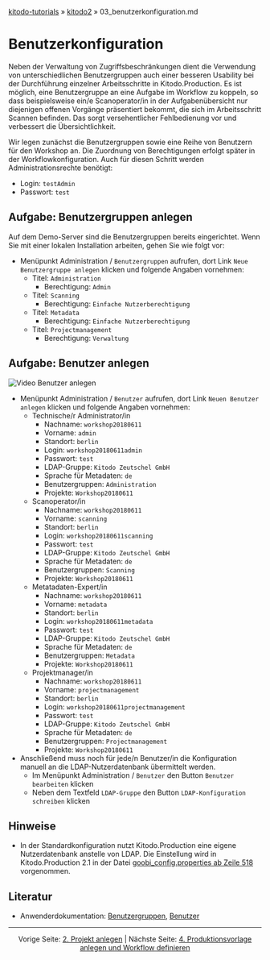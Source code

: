 [kitodo-tutorials](../README.md) » [kitodo2](README.md) » 03_benutzerkonfiguration.md

# Benutzerkonfiguration

Neben der Verwaltung von Zugriffsbeschränkungen dient die Verwendung von unterschiedlichen Benutzergruppen auch einer besseren Usability bei der Durchführung einzelner Arbeitsschritte in Kitodo.Production. Es ist möglich, eine Benutzergruppe an eine Aufgabe im Workflow zu koppeln, so dass beispielsweise ein/e Scanoperator/in in der Aufgabenübersicht nur diejenigen offenen Vorgänge präsentiert bekommt, die sich im Arbeitsschritt Scannen befinden. Das sorgt versehentlicher Fehlbedienung vor und verbessert die Übersichtlichkeit.

Wir legen zunächst die Benutzergruppen sowie eine Reihe von Benutzern für den Workshop an. Die Zuordnung von Berechtigungen erfolgt später in der Workflowkonfiguration. Auch für diesen Schritt werden Administrationsrechte benötigt:

- Login: `testAdmin`
- Passwort: `test`

## Aufgabe: Benutzergruppen anlegen

Auf dem Demo-Server sind die Benutzergruppen bereits eingerichtet. Wenn Sie mit einer lokalen Installation arbeiten, gehen Sie wie folgt vor:

- Menüpunkt Administration / `Benutzergruppen` aufrufen, dort Link `Neue Benutzergruppe anlegen` klicken und folgende Angaben vornehmen:
  - Titel: `Administration`
    - Berechtigung: `Admin`
  - Titel: `Scanning`
    - Berechtigung: `Einfache Nutzerberechtigung`
  - Titel: `Metadata`
    - Berechtigung: `Einfache Nutzerberechtigung`
  - Titel: `Projectmanagement`
    - Berechtigung: `Verwaltung`

## Aufgabe: Benutzer anlegen

![Video Benutzer anlegen](/home/felix/kitodo/kitodo2/gif/03_benutzer-anlegen.gif)

* Menüpunkt Administration / `Benutzer` aufrufen, dort Link `Neuen Benutzer anlegen` klicken und folgende Angaben vornehmen:
  * Technische/r Administrator/in
    * Nachname: `workshop20180611`
    * Vorname: `admin`
    * Standort: `berlin`
    * Login: `workshop20180611admin` 
    * Passwort: `test`
    * LDAP-Gruppe: `Kitodo Zeutschel GmbH`
    * Sprache für Metadaten: `de`
    * Benutzergruppen: `Administration`
    * Projekte: `Workshop20180611`
  * Scanoperator/in
    - Nachname: `workshop20180611` 
    - Vorname: `scanning`
    - Standort: `berlin`
    - Login: `workshop20180611scanning` 
    - Passwort: `test`
    - LDAP-Gruppe: `Kitodo Zeutschel GmbH`
    - Sprache für Metadaten: `de`
    - Benutzergruppen: `Scanning`
    - Projekte: `Workshop20180611`
  * Metatadaten-Expert/in
    - Nachname: `workshop20180611`
    - Vorname: `metadata`
    - Standort: `berlin`
    - Login: `workshop20180611metadata`
    - Passwort: `test`
    - LDAP-Gruppe: `Kitodo Zeutschel GmbH`
    - Sprache für Metadaten: `de`
    - Benutzergruppen: `Metadata`
    - Projekte: `Workshop20180611`
  * Projektmanager/in
    - Nachname: `workshop20180611`
    - Vorname: `projectmanagement`
    - Standort: `berlin`
    - Login: `workshop20180611projectmanagement`
    - Passwort: `test`
    - LDAP-Gruppe: `Kitodo Zeutschel GmbH`
    - Sprache für Metadaten: `de`
    - Benutzergruppen: `Projectmanagement`
    - Projekte: `Workshop20180611`
* Anschließend muss noch für jede/n Benutzer/in die Konfiguration manuell an die LDAP-Nutzerdatenbank übermittelt werden.
  * Im Menüpunkt Administration / `Benutzer` den Button `Benutzer bearbeiten` klicken
  * Neben dem Textfeld `LDAP-Gruppe` den Button `LDAP-Konfiguration schreiben` klicken

## Hinweise

* In der Standardkonfiguration nutzt Kitodo.Production eine eigene Nutzerdatenbank anstelle von LDAP. Die Einstellung wird in Kitodo.Production 2.1 in der Datei [goobi_config.properties ab Zeile 518](https://github.com/kitodo/kitodo-production/blob/56ae1cd8962ef1b64dfcee4a503533331b90f614/Goobi/config/goobi_config.properties#L518)  vorgenommen.

## Literatur

* Anwenderdokumentation: [Benutzergruppen](https://github.com/kitodo/kitodo-production/wiki/Benutzergruppen), [Benutzer](https://github.com/kitodo/kitodo-production/wiki/Benutzer)




------

<p align="center">Vorige Seite: <a href="02_projekt-anlegen.md">2. Projekt anlegen</a> | Nächste Seite: <a href="04_produktionsvorlage-anlegen-und-workflow-definieren.md">4. Produktionsvorlage anlegen und Workflow definieren</a></p>
